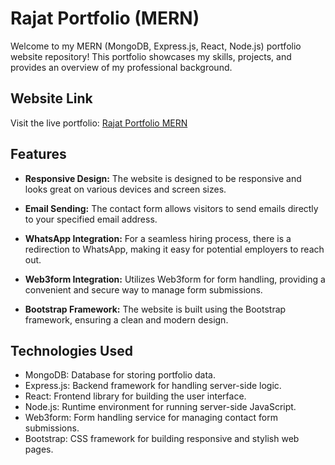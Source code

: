 # Rajat Portfolio (MERN)

Welcome to my MERN (MongoDB, Express.js, React, Node.js) portfolio website repository! This portfolio showcases my skills, projects, and provides an overview of my professional background.

## Website Link

Visit the live portfolio: [Rajat Portfolio MERN](https://rajat-portfolio-mern.onrender.com/)

## Features

- **Responsive Design:** The website is designed to be responsive and looks great on various devices and screen sizes.

- **Email Sending:** The contact form allows visitors to send emails directly to your specified email address.

- **WhatsApp Integration:** For a seamless hiring process, there is a redirection to WhatsApp, making it easy for potential employers to reach out.

- **Web3form Integration:** Utilizes Web3form for form handling, providing a convenient and secure way to manage form submissions.

- **Bootstrap Framework:** The website is built using the Bootstrap framework, ensuring a clean and modern design.

## Technologies Used

- MongoDB: Database for storing portfolio data.
- Express.js: Backend framework for handling server-side logic.
- React: Frontend library for building the user interface.
- Node.js: Runtime environment for running server-side JavaScript.
- Web3form: Form handling service for managing contact form submissions.
- Bootstrap: CSS framework for building responsive and stylish web pages.

